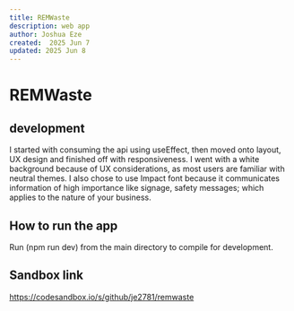 ```yaml
---
title: REMWaste
description: web app
author: Joshua Eze
created:  2025 Jun 7
updated: 2025 Jun 8
---
```


REMWaste
=========

## development
I started with consuming the api using useEffect, then moved onto layout, UX design and finished off with responsiveness. I went with a white background because of UX considerations, as most users are familiar with neutral themes. I also chose to use Impact font because it communicates information of high importance like signage, safety messages; which applies to the nature of your business.

## How to run the app

Run (npm run dev) from the main directory to compile for development. 

## Sandbox link

https://codesandbox.io/s/github/je2781/remwaste







